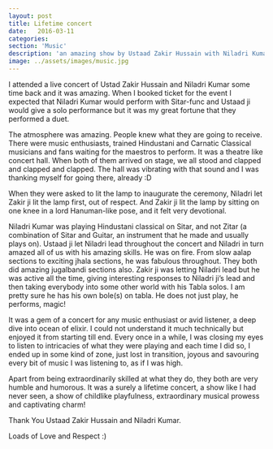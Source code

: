 ```yaml
---
layout: post
title: Lifetime concert
date:   2016-03-11
categories:
section: 'Music'
description: 'an amazing show by Ustaad Zakir Hussain with Niladri Kumar'
image: ../assets/images/music.jpg
---
```


I attended a live concert of Ustad Zakir Hussain and Niladri Kumar some time back and it was amazing. When I booked ticket for the event I expected that Niladri Kumar would perform with Sitar-func and Ustaad ji would give a solo performance but it was my great fortune that they performed a duet.

The atmosphere was amazing. People knew what they are going to receive. There were music enthusiasts, trained Hindustani and Carnatic Classical musicians and fans waiting for the maestros to perform. It was a theatre like concert hall. When both of them arrived on stage, we all stood and clapped and clapped and clapped. The hall was vibrating with that sound and I was thanking myself for going there, already :D

When they were asked to lit the lamp to inaugurate the ceremony, Niladri let Zakir ji lit the lamp first, out of respect. And Zakir ji lit the lamp by sitting on one knee in a lord Hanuman-like pose, and it felt very devotional.

Niladri Kumar was playing Hindustani classical on Sitar, and not Zitar (a combination of Sitar and Guitar, an instrument that he made and usually plays on). Ustaad ji let Niladri lead throughout the concert and Niladri in turn amazed all of us with his amazing skills. He was on fire. From slow aalap sections to exciting jhala sections, he was fabulous throughout. They both did amazing jugalbandi sections also. Zakir ji was letting Niladri lead but he was active all the time, giving interesting responses to Niladri ji’s lead and then taking everybody into some other world with his Tabla solos. I am pretty sure he has his own bole(s) on tabla. He does not just play, he performs, magic!

It was a gem of a concert for any music enthusiast or avid listener, a deep dive into ocean of elixir. I could not understand it much technically but enjoyed it from starting till end. Every once in a while, I was closing my eyes to listen to intricacies of what they were playing and each time I did so, I ended up in some kind of zone, just lost in transition, joyous and savouring every bit of music I was listening to, as if I was high.

Apart from being extraordinarily skilled at what they do, they both are very humble and humorous. It was a surely a lifetime concert, a show like I had never seen, a show of childlike playfulness, extraordinary musical prowess and captivating charm!

Thank You Ustaad Zakir Hussain and Niladri Kumar.

Loads of Love and Respect :)
